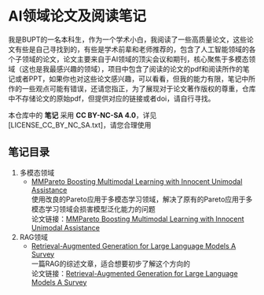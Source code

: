 # AI领域论文及阅读笔记

我是BUPT的一名本科生，作为一个学术小白，我阅读了一些高质量论文，这些论文有些是自己寻找到的，有些是学术前辈和老师推荐的，包含了人工智能领域的各个子领域的论文，论文主要来自于AI领域的顶尖会议和期刊，核心聚焦于多模态领域（这也是我最感兴趣的领域），项目中包含了阅读的论文的pdf和阅读所作的笔记或者PPT，如果你也对这些论文感兴趣，可以看看，但我的能力有限，笔记中所作的一些观点可能有错误，还请您指正，为了展现对于论文著作版权的尊重，仓库中不存储论文的原始pdf，但提供对应的链接或者doi，请自行寻找。

本仓库中的 **笔记** 采用 **CC BY-NC-SA 4.0**，详见 [LICENSE_CC_BY_NC_SA.txt]，请您合理使用

## 笔记目录
1. 多模态领域
   - [MMPareto Boosting Multimodal Learning with Innocent Unimodal Assistance](<多模态/MMPareto Boosting Multimodal Learning with Innocent Unimodal Assistance.pptx>)  
     使用改良的Pareto应用于多模态学习领域，解决了原有的Pareto应用于多模态学习领域会损害模型泛化能力的问题  
     论文链接：[MMPareto Boosting Multimodal Learning with Innocent Unimodal Assistance](https://doi.org/10.48550/arXiv.2405.17730)
2. RAG领域
   - [Retrieval-Augmented Generation for Large Language Models A Survey](<RAG/Retrieval-Augmented Generation for Large Language Models A Survey>)  
     一篇RAG的综述文章，适合想要初步了解这个方向的  
     论文链接：[Retrieval-Augmented Generation for Large Language Models A Survey](https://simg.baai.ac.cn/paperfile/25a43194-c74c-4cd3-b60f-0a1f27f8b8af.pdf)
